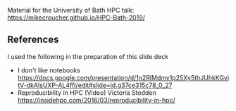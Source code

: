 Material for the University of Bath HPC talk: https://mikecroucher.github.io/HPC-Bath-2019/

## References

I used the following in the preparation of this slide deck

* I don't like notebooks https://docs.google.com/presentation/d/1n2RlMdmv1p25Xy5thJUhkKGvjtV-dkAIsUXP-AL4ffI/edit#slide=id.g37ce315c78_0_27
* Reproducibility in HPC (Video) Victoria Stodden https://insidehpc.com/2016/03/reproducibility-in-hpc/

